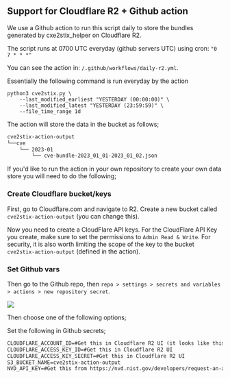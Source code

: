 ## Support for Cloudflare R2 + Github action

We use a Github action to run this script daily to store the bundles generated by cxe2stix_helper on Cloudflare R2.

The script runs at 0700 UTC everyday (github servers UTC) using cron:  `"0 7 * * *"`

You can see the action in: `/.github/workflows/daily-r2.yml`.

Essentially the following command is run everyday by the action

```shell
python3 cve2stix.py \
	--last_modified_earliest "YESTERDAY (00:00:00)" \
	--last_modified_latest "YESTERDAY (23:59:59)" \
	--file_time_range 1d
```

The action will store the data in the bucket as follows;

```txt
cve2stix-action-output
└──cve
 	└── 2023-01
	  	└── cve-bundle-2023_01_01-2023_01_02.json
```

If you'd like to run the action in your own repository to create your own data store you will need to do the following;

### Create Cloudflare bucket/keys

First, go to Cloudflare.com and navigate to R2. Create a new bucket called `cve2stix-action-output` (you can change this).

Now you need to create a CloudFlare API keys. For the CloudFlare API Key you create, make sure to set the permissions to `Admin Read & Write`. For security, it is also worth limiting the scope of the key to the bucket `cve2stix-action-output` (defined in the action).

### Set Github vars

Then go to the Github repo, then `repo > settings > secrets and variables > actions > new repository secret`.

![](docs/github-repo-vars.png)

Then choose one of the following options;

Set the following in Github secrets;

```txt
CLOUDFLARE_ACCOUNT_ID=#Get this in Cloudflare R2 UI (it looks like this: https://<ID>.r2.cloudflarestorage.com)
CLOUDFLARE_ACCESS_KEY_ID=#Get this in Cloudflare R2 UI
CLOUDFLARE_ACCESS_KEY_SECRET=#Get this in Cloudflare R2 UI
S3_BUCKET_NAME=cve2stix-action-output
NVD_API_KEY=#Get this from https://nvd.nist.gov/developers/request-an-api-key
```